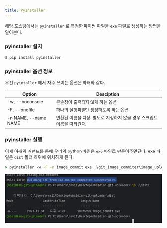 ```yaml
---
title: PyInstaller
---
```


해당 포스팅에서는 `pyinstaller` 로 특정한 파이썬 파일을 `exe` 파일로 생성하는 방법을 알아본다.

### pyinstaller 설치
```bash
$ pip install pyinstaller
```

### pyinstaller 옵션 정보
우선 `pyintaller` 에서 자주 쓰이는 옵션은 아래와 같다. 

| Option               | Desciption                                |
| -------------------- | ----------------------------------------- |
| -w, --noconsole      | 콘솔창이 출력되지 않게 하는 옵션                        |
| -F, --onefile        | 하나의 실행파일만 생성하도록 하는 옵션                     |
| -n NAME, --name NAME | 변환된 이름을 지정. 별도로 지정하지 않을 경우 스크립트 이름을 따라간다. |

### pyinstaller 실행
이제 아래의 커맨드를 통해 우리의 python 파일을 `exe` 파일로 만들어주면된다. exe 파일은 `dist` 폴더 하위에 위치하게 된다.

```bat
> pyinstaller -w -F -n image_commit.exe .\git_image_commiter\image_upload.py
```

![](https://raw.githubusercontent.com/Revi1337/BlogImageFactory/main/python/pyinstaller/Pasted%20image%2020231231182847.png)
